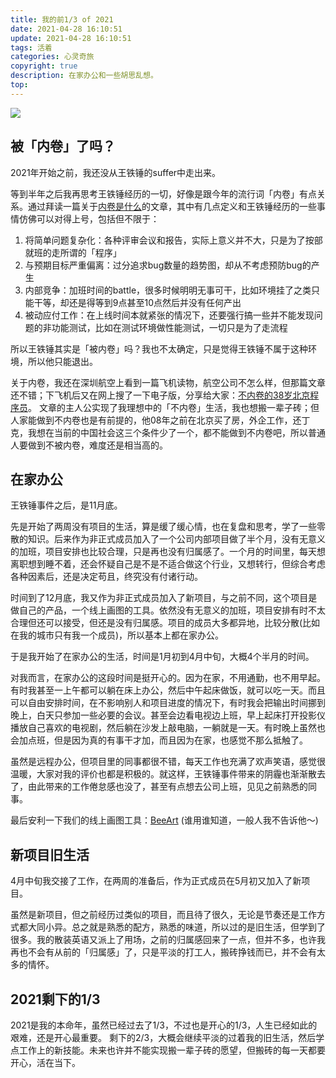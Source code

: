 ```yaml
---
title: 我的前1/3 of 2021
date: 2021-04-28 16:10:51
update: 2021-04-28 16:10:51
tags: 活着
categories: 心灵奇旅
copyright: true
description: 在家办公和一些胡思乱想。
top:
---
```


<img src="https://i.loli.net/2021/05/19/Oe4vFPdGs7K3Nlc.png" >

## 被「内卷」了吗？

2021年开始之前，我还没从王铁锤的suffer中走出来。

等到半年之后我再思考王铁锤经历的一切，好像是跟今年的流行词「内卷」有点关系。通过拜读一篇关于[内卷是什么](https://mp.weixin.qq.com/s/5RrEOppRanZHfKzfqRs25w)的文章，其中有几点定义和王铁锤经历的一些事情仿佛可以对得上号，包括但不限于：

1. 将简单问题复杂化：各种评审会议和报告，实际上意义并不大，只是为了按部就班的走所谓的「程序」
2. 与预期目标严重偏离：过分追求bug数量的趋势图，却从不考虑预防bug的产生
3. 内部竞争：加班时间的battle，很多时候明明无事可干，比如环境挂了之类只能干等，却还是得等到9点甚至10点然后并没有任何产出
4. 被动应付工作：在上线时间本就紧张的情况下，还要强行搞一些并不能发现问题的非功能测试，比如在测试环境做性能测试，一切只是为了走流程

所以王铁锤其实是「被内卷」吗？我也不太确定，只是觉得王铁锤不属于这种环境，所以他只能退出。

关于内卷，我还在深圳航空上看到一篇飞机读物，航空公司不怎么样，但那篇文章还不错；下飞机后又在网上搜了一下电子版，分享给大家：[不内卷的38岁北京程序员](https://mp.weixin.qq.com/s/RtRkisO9p6xgJD3zcGU6kA)。
文章的主人公实现了我理想中的「不内卷」生活，我也想搬一辈子砖；但人家能做到不内卷也是有前提的，他08年之前在北京买了房，外企工作，还丁克，我想在当前的中国社会这三个条件少了一个，都不能做到不内卷吧，所以普通人要做到不被内卷，难度还是相当高的。

## 在家办公

王铁锤事件之后，是11月底。

先是开始了两周没有项目的生活，算是缓了缓心情，也在复盘和思考，学了一些零散的知识。后来作为非正式成员加入了一个公司内部项目做了半个月，没有无意义的加班，项目安排也比较合理，只是再也没有归属感了。一个月的时间里，每天想离职想到睡不着，还会怀疑自己是不是不适合做这个行业，又想转行，但综合考虑各种因素后，还是决定苟且，终究没有付诸行动。

时间到了12月底，我又作为非正式成员加入了新项目，与之前不同，这个项目是做自己的产品，一个线上画图的工具。依然没有无意义的加班，项目安排有时不太合理但还可以接受，但还是没有归属感。项目的成员大多都异地，比较分散(比如在我的城市只有我一个成员)，所以基本上都在家办公。

于是我开始了在家办公的生活，时间是1月初到4月中旬，大概4个半月的时间。

对我而言，在家办公的这段时间是挺开心的。因为在家，不用通勤，也不用早起。有时我甚至一上午都可以躺在床上办公，然后中午起床做饭，就可以吃一天。而且可以自由安排时间，在不影响别人和项目进度的情况下，有时我会把输出时间挪到晚上，白天只参加一些必要的会议。甚至会边看电视边上班，早上起床打开投影仪播放自己喜欢的电视剧，然后躺在沙发上敲电脑，一躺就是一天。有时晚上虽然也会加点班，但是因为真的有事干才加，而且因为在家，也感觉不那么抵触了。

虽然是远程办公，但项目里的同事都很不错，每天工作也充满了欢声笑语，感觉很温暖，大家对我的评价也都是积极的。就这样，王铁锤事件带来的阴霾也渐渐散去了，由此带来的工作倦怠感也没了，甚至有点想去公司上班，见见之前熟悉的同事。

最后安利一下我们的线上画图工具：[BeeArt](https://beeart.hello-bees.com/introduce) (谁用谁知道，一般人我不告诉他～)

## 新项目旧生活

4月中旬我交接了工作，在两周的准备后，作为正式成员在5月初又加入了新项目。

虽然是新项目，但之前经历过类似的项目，而且待了很久，无论是节奏还是工作方式都大同小异。总之就是熟悉的配方，熟悉的味道，所以过的是旧生活，但学到了很多。我的散装英语又派上了用场，之前的归属感回来了一点，但并不多，也许我再也不会有从前的「归属感」了，只是平淡的打工人，搬砖挣钱而已，并不会有太多的情怀。

## 2021剩下的1/3

2021是我的本命年，虽然已经过去了1/3，不过也是开心的1/3，人生已经如此的艰难，还是开心最重要。
剩下的2/3，大概会继续平淡的过着我的旧生活，然后学点工作上的新技能。未来也许并不能实现搬一辈子砖的愿望，但搬砖的每一天都要开心，活在当下。